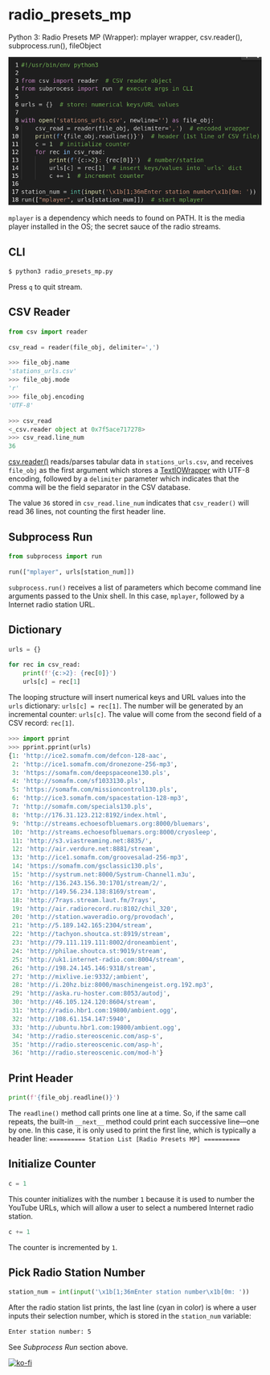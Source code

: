 # radio_presets_mp
Python 3: Radio Presets MP (Wrapper): mplayer wrapper, csv.reader(), subprocess.run(), fileObject

![screen capture](screen_capture.png)

`mplayer` is a dependency which needs to found on PATH. It is the media player installed in the OS; the secret sauce of the radio streams.

## CLI

```bash
$ python3 radio_presets_mp.py
```

Press `q` to quit stream.

## CSV Reader

```python
from csv import reader
```

```python
csv_read = reader(file_obj, delimiter=',')
```

```python
>>> file_obj.name
'stations_urls.csv'
>>> file_obj.mode
'r'
>>> file_obj.encoding
'UTF-8'
```

```python
>>> csv_read
<_csv.reader object at 0x7f5ace717278>
>>> csv_read.line_num
36
```

[csv.reader()](https://docs.python.org/3/library/csv.html#csv.reader) reads/parses tabular data in `stations_urls.csv`, and receives `file_obj` as the first argument which stores a [TextIOWrapper](https://docs.python.org/3.8/library/io.html#io.TextIOWrapper) with UTF-8 encoding, followed by a `delimiter` parameter which indicates that the comma will be the field separator in the CSV database.

The value `36` stored in `csv_read.line_num` indicates that `csv_reader()` will read 36 lines, not counting the first header line.

## Subprocess Run

```python
from subprocess import run
```

```python
run(["mplayer", urls[station_num]])
```

`subprocess.run()` receives a list of parameters which become command line arguments passed to the Unix shell. In this case, `mplayer`, followed by a Internet radio station URL.

## Dictionary

```python
urls = {}
```

```python
for rec in csv_read:
    print(f'{c:>2}: {rec[0]}')
    urls[c] = rec[1]
```

The looping structure will insert numerical keys and URL values into the `urls` dictionary: `urls[c] = rec[1]`. The number will be generated by an incremental counter: `urls[c]`. The value will come from the second field of a CSV record: `rec[1]`.

```python
>>> import pprint
>>> pprint.pprint(urls)
{1: 'http://ice2.somafm.com/defcon-128-aac',
 2: 'http://ice1.somafm.com/dronezone-256-mp3',
 3: 'https://somafm.com/deepspaceone130.pls',
 4: 'http://somafm.com/sf1033130.pls',
 5: 'https://somafm.com/missioncontrol130.pls',
 6: 'http://ice3.somafm.com/spacestation-128-mp3',
 7: 'http://somafm.com/specials130.pls',
 8: 'http://176.31.123.212:8192/index.html',
 9: 'http://streams.echoesofbluemars.org:8000/bluemars',
 10: 'http://streams.echoesofbluemars.org:8000/cryosleep',
 11: 'http://s3.viastreaming.net:8835/',
 12: 'http://air.verdure.net:8881/stream',
 13: 'http://ice1.somafm.com/groovesalad-256-mp3',
 14: 'https://somafm.com/gsclassic130.pls',
 15: 'http://systrum.net:8000/Systrum-Channel1.m3u',
 16: 'http://136.243.156.30:1701/stream/2/',
 17: 'http://149.56.234.138:8169/stream',
 18: 'http://7rays.stream.laut.fm/7rays',
 19: 'http://air.radiorecord.ru:8102/chil_320',
 20: 'http://station.waveradio.org/provodach',
 21: 'http://5.189.142.165:2304/stream',
 22: 'http://tachyon.shoutca.st:8919/stream',
 23: 'http://79.111.119.111:8002/droneambient',
 24: 'http://philae.shoutca.st:9019/stream',
 25: 'http://uk1.internet-radio.com:8004/stream',
 26: 'http://198.24.145.146:9318/stream',
 27: 'http://mixlive.ie:9332/;ambient',
 28: 'http://i.20hz.biz:8000/maschinengeist.org.192.mp3',
 29: 'http://aska.ru-hoster.com:8053/autodj',
 30: 'http://46.105.124.120:8604/stream',
 31: 'http://radio.hbr1.com:19800/ambient.ogg',
 32: 'http://108.61.154.147:5940',
 33: 'http://ubuntu.hbr1.com:19800/ambient.ogg',
 34: 'http://radio.stereoscenic.com/asp-s',
 35: 'http://radio.stereoscenic.com/asp-h',
 36: 'http://radio.stereoscenic.com/mod-h'}
```

## Print Header

```python
print(f'{file_obj.readline()}')
```

The `readline()` method call prints one line at a time. So, if the same call repeats, the built-in `__next__` method could print each successive line&mdash;one by one. In this case, it is only used to print the first line, which is typically a header line: `========== Station List [Radio Presets MP] ==========`

## Initialize Counter

```python
c = 1
```

This counter initializes with the number `1` because it is used to number the YouTube URLs, which will allow a user to select a numbered Internet radio station.

```python
c += 1
```

The counter is incremented by `1`.

## Pick Radio Station Number

```python
station_num = int(input('\x1b[1;36mEnter station number\x1b[0m: '))
```

After the radio station list prints, the last line (cyan in color) is where a user inputs their selection number, which is stored in the `station_num` variable:

```bash
Enter station number: 5
```

See _Subprocess Run_ section above.

[![ko-fi](https://www.ko-fi.com/img/githubbutton_sm.svg)](https://ko-fi.com/R6R72LISM)
